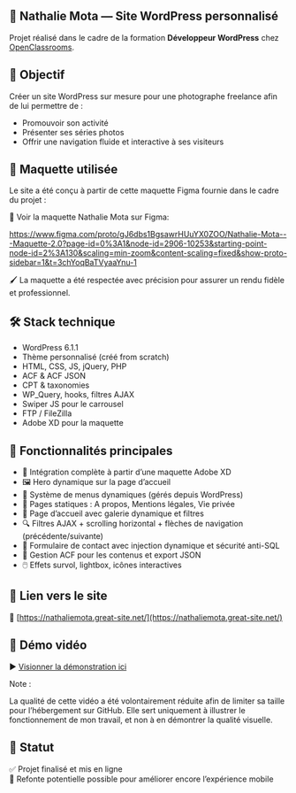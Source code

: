 ## 📸 Nathalie Mota — Site WordPress personnalisé

Projet réalisé dans le cadre de la formation **Développeur WordPress** chez [OpenClassrooms](https://openclassrooms.com).

## 🎯 Objectif

Créer un site WordPress sur mesure pour une photographe freelance afin de lui permettre de :
- Promouvoir son activité
- Présenter ses séries photos
- Offrir une navigation fluide et interactive à ses visiteurs




## 🎨 Maquette utilisée
Le site a été conçu à partir de cette maquette Figma fournie dans le cadre du projet :

🔗 Voir la maquette Nathalie Mota sur Figma:

https://www.figma.com/proto/gJ6dbs1BgsawrHUuYX0ZOO/Nathalie-Mota---Maquette-2.0?page-id=0%3A1&node-id=2906-10253&starting-point-node-id=2%3A130&scaling=min-zoom&content-scaling=fixed&show-proto-sidebar=1&t=3chYoqBaTVyaaYnu-1 

🖌️ La maquette a été respectée avec précision pour assurer un rendu fidèle et professionnel.









## 🛠️ Stack technique

- WordPress 6.1.1
- Thème personnalisé (créé from scratch)
- HTML, CSS, JS, jQuery, PHP
- ACF & ACF JSON
- CPT & taxonomies
- WP_Query, hooks, filtres AJAX
- Swiper JS pour le carrousel
- FTP / FileZilla
- Adobe XD pour la maquette

## 🧱 Fonctionnalités principales

- 🎨 Intégration complète à partir d’une maquette Adobe XD
- 🖼️ Hero dynamique sur la page d’accueil
- 🧭 Système de menus dynamiques (gérés depuis WordPress)
- 📑 Pages statiques : A propos, Mentions légales, Vie privée
- 📸 Page d’accueil avec galerie dynamique et filtres
- 🔍 Filtres AJAX + scrolling horizontal + flèches de navigation (précédente/suivante)
- 💌 Formulaire de contact avec injection dynamique et sécurité anti-SQL
- 📁 Gestion ACF pour les contenus et export JSON
- 🖱️ Effets survol, lightbox, icônes interactives



## 🚀 Lien vers le site

🔗 [https://nathaliemota.great-site.net/](https://nathaliemota.great-site.net/)

## 🎥 Démo vidéo

   ▶️ [Visionner la démonstration ici](https://github.com/user-attachments/assets/ef2da331-e2b6-4e83-8e37-3b86fa6a791c)





Note :

La qualité de cette vidéo a été volontairement réduite afin de limiter sa taille pour l’hébergement sur GitHub. Elle sert uniquement à illustrer le fonctionnement de mon travail, et non à en démontrer la qualité visuelle.



## 📌 Statut

✅ Projet finalisé et mis en ligne  
📁 Refonte potentielle possible pour améliorer encore l’expérience mobile
 
          
          
          
          
          
          
